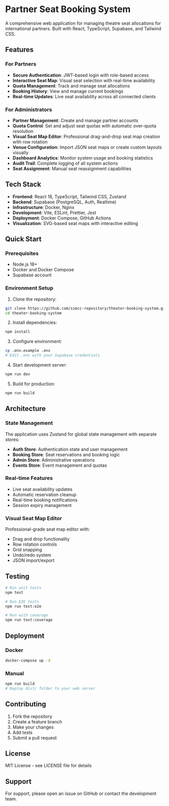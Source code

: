 # Partner Seat Booking System

A comprehensive web application for managing theatre seat allocations for international partners. Built with React, TypeScript, Supabase, and Tailwind CSS.

## Features

### For Partners
- **Secure Authentication**: JWT-based login with role-based access
- **Interactive Seat Map**: Visual seat selection with real-time availability
- **Quota Management**: Track and manage seat allocations
- **Booking History**: View and manage current bookings
- **Real-time Updates**: Live seat availability across all connected clients

### For Administrators
- **Partner Management**: Create and manage partner accounts
- **Quota Control**: Set and adjust seat quotas with automatic over-quota resolution
- **Visual Seat Map Editor**: Professional drag-and-drop seat map creation with row rotation
- **Venue Configuration**: Import JSON seat maps or create custom layouts visually
- **Dashboard Analytics**: Monitor system usage and booking statistics
- **Audit Trail**: Complete logging of all system actions
- **Seat Assignment**: Manual seat reassignment capabilities

## Tech Stack

- **Frontend**: React 18, TypeScript, Tailwind CSS, Zustand
- **Backend**: Supabase (PostgreSQL, Auth, Realtime)
- **Infrastructure**: Docker, Nginx
- **Development**: Vite, ESLint, Prettier, Jest
- **Deployment**: Docker Compose, GitHub Actions
- **Visualization**: SVG-based seat maps with interactive editing

## Quick Start

### Prerequisites
- Node.js 18+ 
- Docker and Docker Compose
- Supabase account

### Environment Setup

1. Clone the repository:
```bash
git clone https://github.com/simcc-repository/theater-booking-system.git
cd theater-booking-system
```

2. Install dependencies:
```bash
npm install
```

3. Configure environment:
```bash
cp .env.example .env
# Edit .env with your Supabase credentials
```

4. Start development server:
```bash
npm run dev
```

5. Build for production:
```bash
npm run build
```

## Architecture

### State Management
The application uses Zustand for global state management with separate stores:
- **Auth Store**: Authentication state and user management
- **Booking Store**: Seat reservations and booking logic
- **Admin Store**: Administrative operations
- **Events Store**: Event management and quotas

### Real-time Features
- Live seat availability updates
- Automatic reservation cleanup
- Real-time booking notifications
- Session expiry management

### Visual Seat Map Editor
Professional-grade seat map editor with:
- Drag and drop functionality
- Row rotation controls
- Grid snapping
- Undo/redo system
- JSON import/export

## Testing

```bash
# Run unit tests
npm test

# Run E2E tests
npm run test:e2e

# Run with coverage
npm run test:coverage
```

## Deployment

### Docker
```bash
docker-compose up -d
```

### Manual
```bash
npm run build
# Deploy dist/ folder to your web server
```

## Contributing

1. Fork the repository
2. Create a feature branch
3. Make your changes
4. Add tests
5. Submit a pull request

## License

MIT License - see LICENSE file for details

## Support

For support, please open an issue on GitHub or contact the development team.